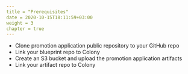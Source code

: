 ```yaml
---
title = "Prerequisites"
date = 2020-10-15T18:11:59+03:00
weight = 3
chapter = true
---
```


* Clone promotion application public repository to your GitHub repo
* Link your blueprint repo to Colony
* Create an S3 bucket and upload the promotion application artifacts
* Link your artifact repo to Colony